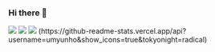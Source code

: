 ### Hi there 👋

<!--
**umyunho/umyunho** is a ✨ _special_ ✨ repository because its `README.md` (this file) appears on your GitHub profile.

Here are some ideas to get you started:

- 🔭 I’m currently working on ...
- 🌱 I’m currently learning ...
- 👯 I’m looking to collaborate on ...
- 🤔 I’m looking for help with ...
- 💬 Ask me about ...
- 📫 How to reach me: ...
- 😄 Pronouns: ...
- ⚡ Fun fact: ...
--><img src="https://img.shields.io/badge/Android-3DDC84?style=flat-square&logo=Android&logoColor=white"/>
<img src="https://img.shields.io/badge/WEB-000000?style=plastic&logo=webex&logoColor=000000"/>
<img src="https://img.shields.io/badge/Java-000000?style=plastic&logo=webex&logoColor=000000"/>
(https://github-readme-stats.vercel.app/api?username=umyunho&show_icons=true&tokyonight=radical)
